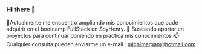 ### Hi there 👋


🔭Actualmente me encuentro ampliando mis conocimientos que pude adquirir en el bootcamp FullStack en SoyHenry.
👯 Buscando aportar en proyectos para continuar poniendo en practica mis conocimientos
📫 Cualquier consulta pueden enviarme un e-mail : michimargan@hotmail.com
